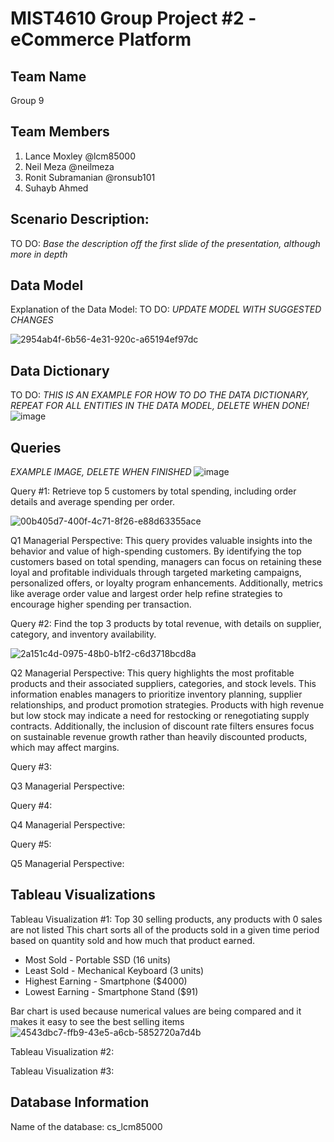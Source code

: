 # MIST4610 Group Project #2 - eCommerce Platform
## Team Name 
Group 9

## Team Members 
1. Lance Moxley @lcm85000
2. Neil Meza @neilmeza
3. Ronit Subramanian @ronsub101
4. Suhayb Ahmed

## Scenario Description:
TO DO: *Base the description off the first slide of the presentation, although more in depth*


## Data Model 
Explanation of the Data Model: 
TO DO: *UPDATE MODEL WITH SUGGESTED CHANGES*

![2954ab4f-6b56-4e31-920c-a65194ef97dc](https://github.com/user-attachments/assets/d60194a2-c36d-4287-9e9f-9bb58ff4ae37)


## Data Dictionary 
TO DO: *THIS IS AN EXAMPLE FOR HOW TO DO THE DATA DICTIONARY, REPEAT FOR ALL ENTITIES IN THE DATA MODEL, DELETE WHEN DONE!*
![image](https://github.com/user-attachments/assets/66474dc0-bd61-47c9-a967-4f19e10fcf52)

## Queries 
*EXAMPLE IMAGE, DELETE WHEN FINISHED* ![image](https://github.com/user-attachments/assets/75509222-3188-4f22-8777-84274ed7e9b2)

Query #1: Retrieve top 5 customers by total spending, including order details and average spending per order.

![00b405d7-400f-4c71-8f26-e88d63355ace](https://github.com/user-attachments/assets/5041b08d-5584-43b4-ad1d-2e6c4b7ba7b2)


Q1 Managerial Perspective: This query provides valuable insights into the behavior and value of high-spending customers. By identifying the top customers based on total spending, managers can focus on retaining these loyal and profitable individuals through targeted marketing campaigns, personalized offers, or loyalty program enhancements. Additionally, metrics like average order value and largest order help refine strategies to encourage higher spending per transaction. 


Query #2: Find the top 3 products by total revenue, with details on supplier, category, and inventory availability.

![2a151c4d-0975-48b0-b1f2-c6d3718bcd8a](https://github.com/user-attachments/assets/98fcddbf-52fe-46d7-bdf2-a94b7630eece)

Q2 Managerial Perspective: This query highlights the most profitable products and their associated suppliers, categories, and stock levels. This information enables managers to prioritize inventory planning, supplier relationships, and product promotion strategies. Products with high revenue but low stock may indicate a need for restocking or renegotiating supply contracts. Additionally, the inclusion of discount rate filters ensures focus on sustainable revenue growth rather than heavily discounted products, which may affect margins.


Query #3: 

Q3 Managerial Perspective: 


Query #4: 

Q4 Managerial Perspective: 


Query #5: 

Q5 Managerial Perspective: 


## Tableau Visualizations

Tableau Visualization #1: 
Top 30 selling products, any products with 0 sales are not listed
This chart sorts all of the products sold in a given time period based on quantity sold and how much that product earned. 

- Most Sold - Portable SSD (16 units)
- Least Sold - Mechanical Keyboard (3 units)
- Highest Earning - Smartphone ($4000)
- Lowest Earning - Smartphone Stand ($91)

Bar chart is used because numerical values are being compared and it makes it easy to see the best selling items
![4543dbc7-ffb9-43e5-a6cb-5852720a7d4b](https://github.com/user-attachments/assets/594c8230-01f3-499a-be2f-963a875e0d95)



Tableau Visualization #2:

Tableau Visualization #3:


## Database Information
Name of the database: cs_lcm85000
